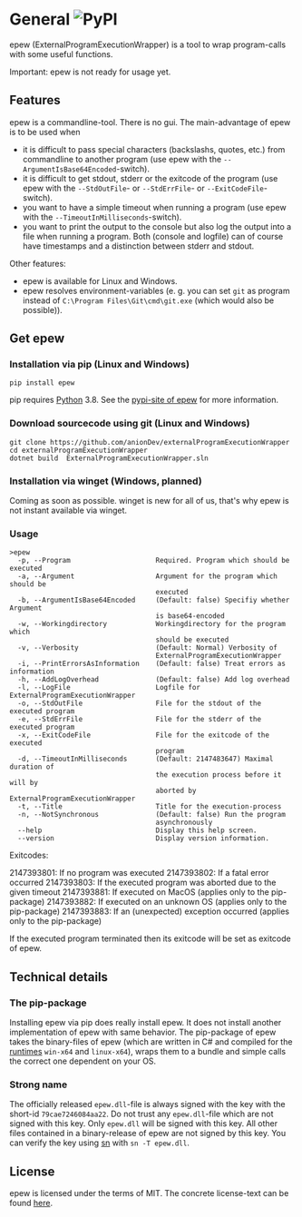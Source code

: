 # General ![PyPI](https://img.shields.io/pypi/v/epew)

epew (ExternalProgramExecutionWrapper) is a tool to wrap program-calls with some useful functions.

Important: epew is not ready for usage yet.

## Features

epew is a commandline-tool. There is no gui. The main-advantage of epew is to be used when

- it is difficult to pass special characters (backslashs, quotes, etc.) from commandline to another program (use epew with the `--ArgumentIsBase64Encoded`-switch).
- it is difficult to get stdout, stderr or the exitcode of the program (use epew with the `--StdOutFile`- or `--StdErrFile`- or `--ExitCodeFile`-switch).
- you want to have a simple timeout when running a program (use epew with the `--TimeoutInMilliseconds`-switch).
- you want to print the output to the console but also log the output into a file when running a program. Both (console and logfile) can of course have timestamps and a distinction between stderr and stdout.

Other features:

- epew is available for Linux and Windows.
- epew resolves environment-variables (e. g. you can set `git` as program instead of `C:\Program Files\Git\cmd\git.exe` (which would also be possible)).

## Get epew

### Installation via pip (Linux and Windows)

```
pip install epew
```

pip requires [Python](https://www.python.org) 3.8.
See the [pypi-site of epew](https://pypi.org/project/epew) for more information.

### Download sourcecode using git (Linux and Windows)

```
git clone https://github.com/anionDev/externalProgramExecutionWrapper
cd externalProgramExecutionWrapper
dotnet build  ExternalProgramExecutionWrapper.sln
```

### Installation via winget (Windows, planned)

Coming as soon as possible. winget is new for all of us, that's why epew is not instant available via winget.

### Usage

```
>epew
  -p, --Program                     Required. Program which should be executed
  -a, --Argument                    Argument for the program which should be
                                    executed
  -b, --ArgumentIsBase64Encoded     (Default: false) Specifiy whether Argument
                                    is base64-encoded
  -w, --Workingdirectory            Workingdirectory for the program which
                                    should be executed
  -v, --Verbosity                   (Default: Normal) Verbosity of
                                    ExternalProgramExecutionWrapper
  -i, --PrintErrorsAsInformation    (Default: false) Treat errors as information
  -h, --AddLogOverhead              (Default: false) Add log overhead
  -l, --LogFile                     Logfile for ExternalProgramExecutionWrapper
  -o, --StdOutFile                  File for the stdout of the executed program
  -e, --StdErrFile                  File for the stderr of the executed program
  -x, --ExitCodeFile                File for the exitcode of the executed
                                    program
  -d, --TimeoutInMilliseconds       (Default: 2147483647) Maximal duration of
                                    the execution process before it will by
                                    aborted by ExternalProgramExecutionWrapper
  -t, --Title                       Title for the execution-process
  -n, --NotSynchronous              (Default: false) Run the program
                                    asynchronously
  --help                            Display this help screen.
  --version                         Display version information.
```

Exitcodes:

2147393801: If no program was executed
2147393802: If a fatal error occurred
2147393803: If the executed program was aborted due to the given timeout
2147393881: If executed on MacOS (applies only to the pip-package)
2147393882: If executed on an unknown OS (applies only to the pip-package)
2147393883: If an (unexpected) exception occurred (applies only to the pip-package)

If the executed program terminated then its exitcode will be set as exitcode of epew.

## Technical details

### The pip-package

Installing epew via pip does really install epew. It does not install another implementation of epew with same behavior. The pip-package of epew takes the binary-files of epew (which are written in C# and compiled for the [runtimes](https://docs.microsoft.com/en-us/dotnet/core/rid-catalog) `win-x64` and `linux-x64`), wraps them to a bundle and simple calls the correct one dependent on your OS.

### Strong name

The officially released `epew.dll`-file is always signed with the key with the short-id `79cae7246084aa22`. Do not trust any `epew.dll`-file which are not signed with this key.
Only `epew.dll` will be signed with this key. All other files contained in a binary-release of epew are not signed by this key.
You can verify the key using [sn](https://docs.microsoft.com/en-us/dotnet/framework/tools/sn-exe-strong-name-tool) with `sn -T epew.dll`.

## License

epew is licensed under the terms of MIT. The concrete license-text can be found [here](https://raw.githubusercontent.com/anionDev/externalProgramExecutionWrapper/master/License.txt).
